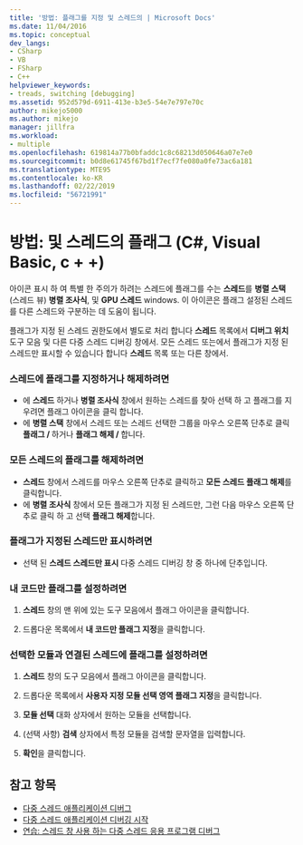 ```yaml
---
title: '방법: 플래그를 지정 및 스레드의 | Microsoft Docs'
ms.date: 11/04/2016
ms.topic: conceptual
dev_langs:
- CSharp
- VB
- FSharp
- C++
helpviewer_keywords:
- treads, switching [debugging]
ms.assetid: 952d579d-6911-413e-b3e5-54e7e797e70c
author: mikejo5000
ms.author: mikejo
manager: jillfra
ms.workload:
- multiple
ms.openlocfilehash: 619814a77b0bfaddc1c8c68213d050646a07e7e0
ms.sourcegitcommit: b0d8e61745f67bd1f7ecf7fe080a0fe73ac6a181
ms.translationtype: MTE95
ms.contentlocale: ko-KR
ms.lasthandoff: 02/22/2019
ms.locfileid: "56721991"
---
```

# <a name="how-to-flag-and-unflag-threads-c-visual-basic-c"></a>방법: 및 스레드의 플래그 (C#, Visual Basic, c + +)

아이콘 표시 하 여 특별 한 주의가 하려는 스레드에 플래그를 수는 **스레드**를 **병렬 스택** (스레드 뷰) **병렬 조사식**, 및  **GPU 스레드** windows. 이 아이콘은 플래그 설정된 스레드를 다른 스레드와 구분하는 데 도움이 됩니다.

플래그가 지정 된 스레드 권한도에서 별도로 처리 합니다 **스레드** 목록에서 **디버그 위치** 도구 모음 및 다른 다중 스레드 디버깅 창에서. 모든 스레드 또는에서 플래그가 지정 된 스레드만 표시할 수 있습니다 합니다 **스레드** 목록 또는 다른 창에서.

### <a name="to-flag-or-unflag-a-thread"></a>스레드에 플래그를 지정하거나 해제하려면

- 에 **스레드** 하거나 **병렬 조사식** 창에서 원하는 스레드를 찾아 선택 하 고 플래그를 지우려면 플래그 아이콘을 클릭 합니다.
- 에 **병렬 스택** 창에서 스레드 또는 스레드 선택한 그룹을 마우스 오른쪽 단추로 클릭 **플래그 / <thread>**  하거나 **플래그 해제 / <thread>** 합니다.

### <a name="to-unflag-all-threads"></a>모든 스레드의 플래그를 해제하려면

-   **스레드** 창에서 스레드를 마우스 오른쪽 단추로 클릭하고 **모든 스레드 플래그 해제**를 클릭합니다.
-   에 **병렬 조사식** 창에서 모든 플래그가 지정 된 스레드만, 그런 다음 마우스 오른쪽 단추로 클릭 하 고 선택 **플래그 해제**합니다.

### <a name="to-display-only-flagged-threads"></a>플래그가 지정된 스레드만 표시하려면

-   선택 된 **스레드 스레드만 표시** 다중 스레드 디버깅 창 중 하나에 단추입니다.

### <a name="to-flag-just-my-code"></a>내 코드만 플래그를 설정하려면

1.  **스레드** 창의 맨 위에 있는 도구 모음에서 플래그 아이콘을 클릭합니다.

2.  드롭다운 목록에서 **내 코드만 플래그 지정**을 클릭합니다.

### <a name="to-flag-threads-that-are-associated-with-selected-modules"></a>선택한 모듈과 연결된 스레드에 플래그를 설정하려면

1.  **스레드** 창의 도구 모음에서 플래그 아이콘을 클릭합니다.

2.  드롭다운 목록에서 **사용자 지정 모듈 선택 영역 플래그 지정**을 클릭합니다.

3.  **모듈 선택** 대화 상자에서 원하는 모듈을 선택합니다.

4.  (선택 사항) **검색** 상자에서 특정 모듈을 검색할 문자열을 입력합니다.

5.  **확인**을 클릭합니다.

## <a name="see-also"></a>참고 항목
- [다중 스레드 애플리케이션 디버그](../debugger/debug-multithreaded-applications-in-visual-studio.md)
- [다중 스레드 애플리케이션 디버깅 시작](../debugger/get-started-debugging-multithreaded-apps.md)
- [연습: 스레드 창 사용 하는 다중 스레드 응용 프로그램 디버그](../debugger/how-to-use-the-threads-window.md)